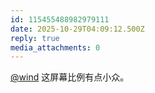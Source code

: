 ```yaml
---
id: 115455488982979111
date: 2025-10-29T04:09:12.500Z
reply: true
media_attachments: 0
---
```


<p><span class="h-card" translate="no"><a href="https://her.blue/" class="u-url mention" rel="nofollow noopener" target="_blank">@<span>wind</span></a></span> 这屏幕比例有点小众。</p>
